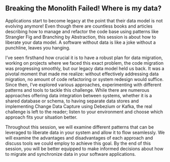 ## Breaking the Monolith Failed! Where is my data?

Applications start to become legacy at the point that their data model is not evolving anymore! Even though there are
countless books and articles describing how to manage and refactor the code base using patterns like Strangler Fig and
Branching by Abstraction, this session is about how to liberate your data model. A software without data is like a joke
without a punchline, leaves you hanging.

I’ve seen firsthand how crucial it is to have a robust plan for data migration, working on projects where we faced this
exact problem, the code migration was progressing smoothly, but our legacy data model held us back. It was a pivotal
moment that made me realize: without effectively addressing data migration, no amount of code refactoring or system
redesign would suffice. Since then, I’ve explored various approaches, experimenting with different patterns and tools to
tackle this challenge. While there are numerous approaches offering data integration between systems, whether it is a 
shared database or schema, to having separate data stores and implementing Change Data Capture using Debezium or Kafka, the 
real challenge is left to the reader; listen to your environment and choose which approach fits your situation better.

Throughout this session, we will examine different patterns that can be leveraged to liberate data in your system and
allow it to flow seamlessly. We will examine the advantages and disadvantages of each approach and discuss tools we
could employ to achieve this goal. By the end of this session, you will be better equipped to make informed decisions
about how to migrate and synchronize data in your software applications.
